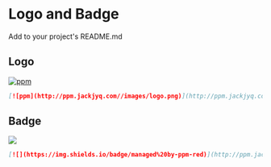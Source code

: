 # Logo and Badge

Add to your project's README.md

## Logo

[![ppm](http://ppm.jackjyq.com//images/logo.png)](http://ppm.jackjyq.com/)

```markdown
[![ppm](http://ppm.jackjyq.com//images/logo.png)](http://ppm.jackjyq.com/)
```

## Badge

[![](https://img.shields.io/badge/managed%20by-ppm-red)](http://ppm.jackjyq.com/)

```markdown
[![](https://img.shields.io/badge/managed%20by-ppm-red)](http://ppm.jackjyq.com/)
```